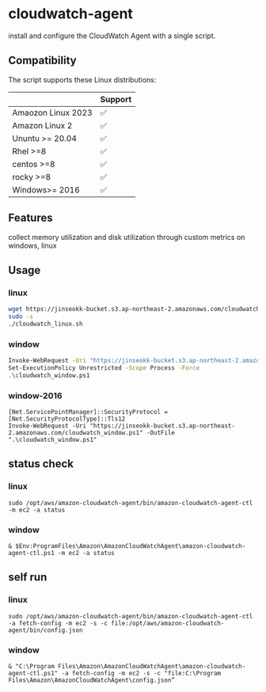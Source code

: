 # cloudwatch-agent
install and configure the CloudWatch Agent with a single script.

## Compatibility

The script supports these Linux distributions:

|                    | Support |
| ------------------ | ------- |
| Amaozon Linux 2023 | ✅      |
| Amazon Linux 2     | ✅      |
| Ununtu >= 20.04    | ✅      |
| Rhel >=8           | ✅      |
| centos >=8         | ✅      |
| rocky >=8          | ✅      |
| Windows>= 2016     | ✅      |


## Features

 collect memory utilization and disk utilization through custom metrics on windows, linux 

## Usage

### linux

```bash
wget https://jinseokk-bucket.s3.ap-northeast-2.amazonaws.com/cloudwatch_linux.sh
sudo -s
./cloudwatch_linux.sh
```

### window
```bash
Invoke-WebRequest -Uri "https://jinseokk-bucket.s3.ap-northeast-2.amazonaws.com/cloudwatch_window.ps1" -OutFile ".\cloudwatch_window.ps1"
Set-ExecutionPolicy Unrestricted -Scope Process -Force
.\cloudwatch_window.ps1
```

### window-2016
```
[Net.ServicePointManager]::SecurityProtocol = [Net.SecurityProtocolType]::Tls12
Invoke-WebRequest -Uri "https://jinseokk-bucket.s3.ap-northeast-2.amazonaws.com/cloudwatch_window.ps1" -OutFile ".\cloudwatch_window.ps1"
```

## status check

### linux
```
sudo /opt/aws/amazon-cloudwatch-agent/bin/amazon-cloudwatch-agent-ctl -m ec2 -a status
```

### window
```
& $Env:ProgramFiles\Amazon\AmazonCloudWatchAgent\amazon-cloudwatch-agent-ctl.ps1 -m ec2 -a status
```

## self run

### linux
```
sudo /opt/aws/amazon-cloudwatch-agent/bin/amazon-cloudwatch-agent-ctl -a fetch-config -m ec2 -s -c file:/opt/aws/amazon-cloudwatch-agent/bin/config.json
```

### window
```
& "C:\Program Files\Amazon\AmazonCloudWatchAgent\amazon-cloudwatch-agent-ctl.ps1" -a fetch-config -m ec2 -s -c "file:C:\Program Files\Amazon\AmazonCloudWatchAgent\config.json”
```

